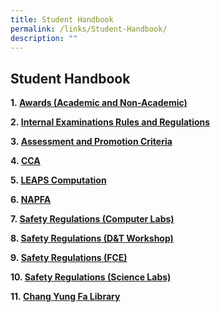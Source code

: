 ```yaml
---
title: Student Handbook
permalink: /links/Student-Handbook/
description: ""
---
```

## Student Handbook

**1. [Awards (Academic and Non-Academic)](/files/Links/Student%20Handbook/Awards%20(Academic%20and%20Non%20Academic).pdf)**

**2. [Internal Examinations Rules and Regulations](/files/Links/Student%20Handbook/Internal%20Examination%20Rules%20and%20Regulations.pdf)**  

**3. [Assessment and Promotion Criteria](/files/Links/Student%20Handbook/Assessment%20and%20Promotion%20Criteria.pdf)**  

**4. [CCA](/files/Links/Student%20Handbook/cca%202023.pdf)**

**5. [LEAPS Computation](/files/Links/Student%20Handbook/leaps%202023.pdf)**

**6. [NAPFA](/files/Links/Student%20Handbook/NAPFA%20Standards.pdf)**

**7. [Safety Regulations (Computer Labs)](/files/Links/Student%20Handbook/Safety%20Regulations%20in%20Computer%20Labs.pdf)**

**8. [Safety Regulations (D&T Workshop)](/files/Links/Student%20Handbook/Safety%20Regulations%20in%20D&T%20Workshop.pdf)**

**9. [Safety Regulations (FCE)](/files/Links/Student%20Handbook/Safety%20Regulations%20in%20Kitchen.pdf)**

**10. [Safety Regulations (Science Labs)](/files/Links/Student%20Handbook/Safety%20Regulations%20in%20Science%20Labs.pdf)**

**11. [Chang Yung Fa Library](/files/Links/Student%20Handbook/Chang%20Yung%20Fa%20Library.pdf)**